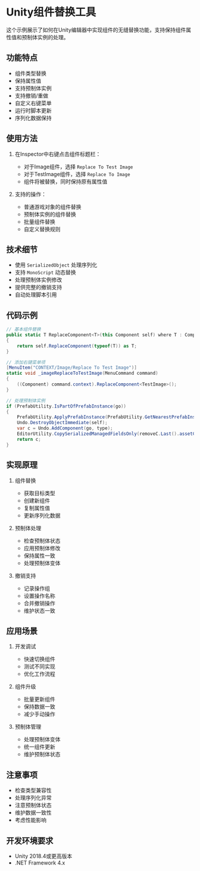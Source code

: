 # Unity组件替换工具

这个示例展示了如何在Unity编辑器中实现组件的无缝替换功能，支持保持组件属性值和预制体实例的处理。

## 功能特点

- 组件类型替换
- 保持属性值
- 支持预制体实例
- 支持撤销/重做
- 自定义右键菜单
- 运行时脚本更新
- 序列化数据保持

## 使用方法

1. 在Inspector中右键点击组件标题栏：
   - 对于Image组件，选择 `Replace To Test Image`
   - 对于TestImage组件，选择 `Replace To Image`
   - 组件将被替换，同时保持原有属性值

2. 支持的操作：
   - 普通游戏对象的组件替换
   - 预制体实例的组件替换
   - 批量组件替换
   - 自定义替换规则

## 技术细节

- 使用 `SerializedObject` 处理序列化
- 支持 `MonoScript` 动态替换
- 处理预制体实例修改
- 提供完整的撤销支持
- 自动处理脚本引用

## 代码示例

```csharp
// 基本组件替换
public static T ReplaceComponent<T>(this Component self) where T : Component
{
    return self.ReplaceComponent(typeof(T)) as T;    
}

// 添加右键菜单项
[MenuItem("CONTEXT/Image/Replace To Test Image")]
static void _imageReplaceToTestImage(MenuCommand command)
{
    ((Component) command.context).ReplaceComponent<TestImage>();
}

// 处理预制体实例
if (PrefabUtility.IsPartOfPrefabInstance(go))
{
    PrefabUtility.ApplyPrefabInstance(PrefabUtility.GetNearestPrefabInstanceRoot(go));
    Undo.DestroyObjectImmediate(self);
    var c = Undo.AddComponent(go, type);
    EditorUtility.CopySerializedManagedFieldsOnly(removeC.Last().assetComponent, c);
    return c;
}
```

## 实现原理

1. 组件替换
   - 获取目标类型
   - 创建新组件
   - 复制属性值
   - 更新序列化数据

2. 预制体处理
   - 检查预制体状态
   - 应用预制体修改
   - 保持属性一致
   - 处理预制体变体

3. 撤销支持
   - 记录操作组
   - 设置操作名称
   - 合并撤销操作
   - 维护状态一致

## 应用场景

1. 开发调试
   - 快速切换组件
   - 测试不同实现
   - 优化工作流程
   
2. 组件升级
   - 批量更新组件
   - 保持数据一致
   - 减少手动操作
   
3. 预制体管理
   - 处理预制体变体
   - 统一组件更新
   - 维护预制体状态

## 注意事项

- 检查类型兼容性
- 处理序列化异常
- 注意预制体状态
- 维护数据一致性
- 考虑性能影响

## 开发环境要求

- Unity 2018.4或更高版本
- .NET Framework 4.x 